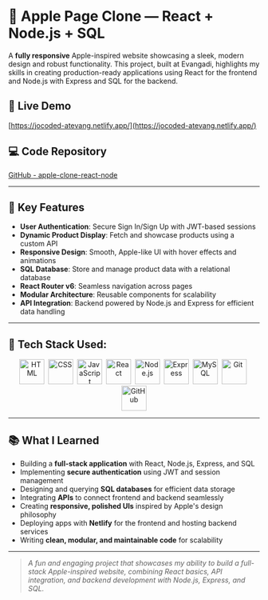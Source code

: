 # 🍎 Apple Page Clone — React + Node.js + SQL

A **fully responsive** Apple-inspired website showcasing a sleek, modern design and robust functionality. This project, built at Evangadi, highlights my skills in creating production-ready applications using React for the frontend and Node.js with Express and SQL for the backend.

## 🔗 Live Demo  
[https://jocoded-atevang.netlify.app/](https://jocoded-atevang.netlify.app/)

## 💻 Code Repository  
[GitHub - apple-clone-react-node](https://github.com/your-username/apple-clone-react-node)

---

## 🧩 Key Features

- **User Authentication**: Secure Sign In/Sign Up with JWT-based sessions  
- **Dynamic Product Display**: Fetch and showcase products using a custom API  
- **Responsive Design**: Smooth, Apple-like UI with hover effects and animations  
- **SQL Database**: Store and manage product data with a relational database  
- **React Router v6**: Seamless navigation across pages  
- **Modular Architecture**: Reusable components for scalability  
- **API Integration**: Backend powered by Node.js and Express for efficient data handling  

---

## 🚀 Tech Stack Used:

<p align="center">
  <img src="https://cdn.jsdelivr.net/gh/devicons/devicon/icons/html5/html5-original.svg" title="HTML5" alt="HTML" width="50" height="50"/> 
  <img src="https://cdn.jsdelivr.net/gh/devicons/devicon/icons/css3/css3-original.svg" title="CSS3" alt="CSS" width="50" height="50"/> 
  <img src="https://cdn.jsdelivr.net/gh/devicons/devicon/icons/javascript/javascript-original.svg" title="JavaScript" alt="JavaScript" width="50" height="50"/> 
  <img src="https://cdn.jsdelivr.net/gh/devicons/devicon/icons/react/react-original.svg" title="React" alt="React" width="50" height="50"/> 
  <img src="https://cdn.jsdelivr.net/gh/devicons/devicon/icons/nodejs/nodejs-original.svg" title="Node.js" alt="Node.js" width="50" height="50"/> 
  <img src="https://cdn.jsdelivr.net/gh/devicons/devicon/icons/express/express-original.svg" title="Express" alt="Express" width="50" height="50"/> 
  <img src="https://cdn.jsdelivr.net/gh/devicons/devicon/icons/mysql/mysql-original.svg" title="MySQL" alt="MySQL" width="50" height="50"/> 
  <img src="https://cdn.jsdelivr.net/gh/devicons/devicon/icons/git/git-original.svg" title="Git" alt="Git" width="50" height="50"/> 
  <img src="https://cdn.jsdelivr.net/gh/devicons/devicon/icons/github/github-original.svg" title="GitHub" alt="GitHub" width="50" height="50"/>
</p>

---

## 📚 What I Learned

- Building a **full-stack application** with React, Node.js, Express, and SQL  
- Implementing **secure authentication** using JWT and session management  
- Designing and querying **SQL databases** for efficient data storage  
- Integrating **APIs** to connect frontend and backend seamlessly  
- Creating **responsive, polished UIs** inspired by Apple's design philosophy  
- Deploying apps with **Netlify** for the frontend and hosting backend services  
- Writing **clean, modular, and maintainable code** for scalability  

---

> _A fun and engaging project that showcases my ability to build a full-stack Apple-inspired website, combining React basics, API integration, and backend development with Node.js, Express, and SQL._
